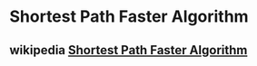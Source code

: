 # Shortest Path Faster Algorithm



## wikipedia [Shortest Path Faster Algorithm](https://en.wikipedia.org/wiki/Shortest_Path_Faster_Algorithm)

